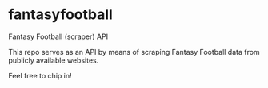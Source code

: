 fantasyfootball
===============

Fantasy Football (scraper) API

This repo serves as an API by means of scraping Fantasy Football data from publicly available websites.

Feel free to chip in!
